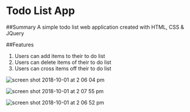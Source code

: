 # Todo List App

##Summary 
A simple todo list web application created with HTML, CSS & JQuery

##Features
1. Users can add items to their to do list
2. Users can delete items of their to do list
3. Users can cross items off their to do list


![screen shot 2018-10-01 at 2 06 04 pm](https://user-images.githubusercontent.com/19616063/46307094-fd8c0600-c583-11e8-983f-55696dc5d267.png)

![screen shot 2018-10-01 at 2 07 55 pm](https://user-images.githubusercontent.com/19616063/46307100-01b82380-c584-11e8-813b-b377d1b62f8b.png)

![screen shot 2018-10-01 at 2 06 52 pm](https://user-images.githubusercontent.com/19616063/46307104-041a7d80-c584-11e8-9ea2-650eafaf50af.png)
